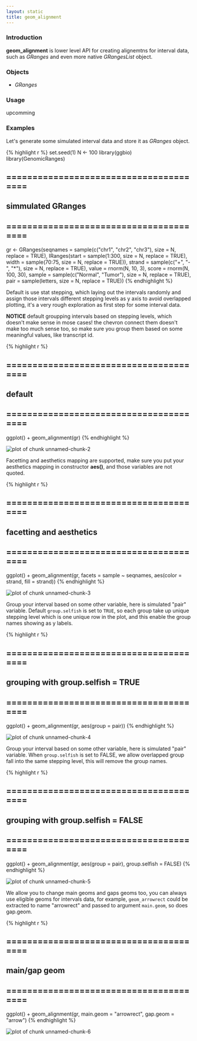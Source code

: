 ```yaml
---
layout: static
title: geom_alignment
---
```





### Introduction
**geom_alignment** is lower level API for creating alignemtns for interval data,
such as *GRanges*  and even more native *GRangesList* object. 

### Objects
  * *GRanges*
### Usage
  upcomming
  
### Examples

Let's generate some simulated interval data and store it as *GRanges* object.



{% highlight r %}
set.seed(1)
N <- 100
library(ggbio)
library(GenomicRanges)
## =======================================
##  simmulated GRanges
## =======================================
gr <- GRanges(seqnames = sample(c("chr1", "chr2", 
    "chr3"), size = N, replace = TRUE), IRanges(start = sample(1:300, 
    size = N, replace = TRUE), width = sample(70:75, size = N, 
    replace = TRUE)), strand = sample(c("+", "-", "*"), size = N, 
    replace = TRUE), value = rnorm(N, 10, 3), score = rnorm(N, 
    100, 30), sample = sample(c("Normal", "Tumor"), size = N, 
    replace = TRUE), pair = sample(letters, size = N, replace = TRUE))
{% endhighlight %}




Default is use stat stepping, which laying out the intervals randomly and assign
those intervals different stepping levels as y axis to avoid overlapped
plotting, it's a very rough exploration as first step for some interval data.

**NOTICE** default groupping intervals based on stepping levels, which doesn't
  make sense in mose cases! the chevron connect them doesn't make too much sense
  too, so make sure you group them based on some meaningful values, like
  transcript id.



{% highlight r %}
## =======================================
##  default
## =======================================
ggplot() + geom_alignment(gr)
{% endhighlight %}

![plot of chunk unnamed-chunk-2](http://i.imgur.com/W936Y.png) 


Facetting and aesthetics mapping are supported, make sure you put your
aesthetics mapping in constructor **aes()**, and those variables are not quoted.



{% highlight r %}
## =======================================
##  facetting and aesthetics
## =======================================
ggplot() + geom_alignment(gr, facets = sample ~ 
    seqnames, aes(color = strand, fill = strand))
{% endhighlight %}

![plot of chunk unnamed-chunk-3](http://i.imgur.com/XpbSb.png) 


Group your interval based on some other variable, here is simulated "pair"
variable. Default `group.selfish` is set to `TRUE`, so each group take up unique
stepping level which is one unique row in the plot, and this enable the group
names showing as y labels.



{% highlight r %}
## =======================================
##  grouping with group.selfish = TRUE
## =======================================
ggplot() + geom_alignment(gr, aes(group = pair))
{% endhighlight %}

![plot of chunk unnamed-chunk-4](http://i.imgur.com/XS9Cm.png) 


Group your interval based on some other variable, here is simulated "pair"
variable. When `group.selfish` is set to FALSE, we allow overlapped group fall
into the same stepping level, this will remove the group names.


{% highlight r %}
## =======================================
##  grouping with group.selfish = FALSE
## =======================================
ggplot() + geom_alignment(gr, aes(group = pair), 
    group.selfish = FALSE)
{% endhighlight %}

![plot of chunk unnamed-chunk-5](http://i.imgur.com/G4Yf7.png) 


We allow you to change main geoms and gaps geoms too, you can always use
eligible geoms for intervals data, for example, `geom_arrowrect` could be
extracted to name "arrowrect" and passed to argument `main.geom`, so does gap.geom.


{% highlight r %}
## =======================================
##  main/gap geom
## =======================================
ggplot() + geom_alignment(gr, main.geom = "arrowrect", 
    gap.geom = "arrow")
{% endhighlight %}

![plot of chunk unnamed-chunk-6](http://i.imgur.com/Hd751.png) 




